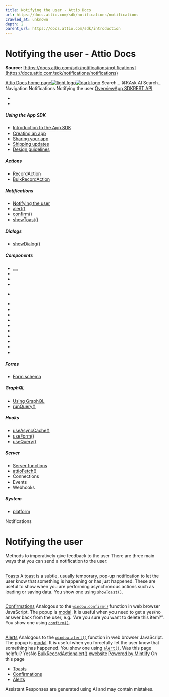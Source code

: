 ```yaml
---
title: Notifying the user - Attio Docs
url: https://docs.attio.com/sdk/notifications/notifications
crawled_at: unknown
depth: 2
parent_url: https://docs.attio.com/sdk/introduction
---
```


# Notifying the user - Attio Docs

**Source:** [https://docs.attio.com/sdk/notifications/notifications](https://docs.attio.com/sdk/notifications/notifications)

[Attio Docs home page![light logo](https://mintlify.s3.us-west-1.amazonaws.com/attio/logo/light.svg)![dark logo](https://mintlify.s3.us-west-1.amazonaws.com/attio/logo/dark.svg)](https://docs.attio.com/)
Search...
⌘KAsk AI
Search...
Navigation
Notifications
Notifying the user
[Overview](https://docs.attio.com/docs/overview)[App SDK](https://docs.attio.com/sdk/introduction)[REST API](https://docs.attio.com/rest-api/overview)
* [](https://build.attio.com/)
* [](https://attio.com/help)
##### Using the App SDK
  * [Introduction to the App SDK](https://docs.attio.com/sdk/introduction)
  * [Creating an app](https://docs.attio.com/sdk/creating-an-app)
  * [Sharing your app](https://docs.attio.com/sdk/sharing-your-app)
  * [Shipping updates](https://docs.attio.com/sdk/shipping-updates)
  * [Design guidelines](https://docs.attio.com/sdk/design-guidelines)


##### Actions
  * [RecordAction](https://docs.attio.com/sdk/actions/record-action)
  * [BulkRecordAction](https://docs.attio.com/sdk/actions/bulk-record-action)


##### Notifications
  * [Notifying the user](https://docs.attio.com/sdk/notifications/notifications)
  * [alert()](https://docs.attio.com/sdk/notifications/alert)
  * [confirm()](https://docs.attio.com/sdk/notifications/confirm)
  * [showToast()](https://docs.attio.com/sdk/notifications/show-toast)


##### Dialogs
  * [showDialog()](https://docs.attio.com/sdk/dialogs/show-dialog)


##### Components
  * [<Button />](https://docs.attio.com/sdk/components/button)
  * [<Checkbox />](https://docs.attio.com/sdk/components/checkbox)
  * [<Column />](https://docs.attio.com/sdk/components/column)
  * [<Combobox />](https://docs.attio.com/sdk/components/combobox)
  * [<Form />](https://docs.attio.com/sdk/components/form)
  * [<Link />](https://docs.attio.com/sdk/components/link)
  * [<NumberInput />](https://docs.attio.com/sdk/components/number-input)
  * [<Row />](https://docs.attio.com/sdk/components/row)
  * [<Section />](https://docs.attio.com/sdk/components/section)
  * [<SubmitButton />](https://docs.attio.com/sdk/components/submit-button)
  * [<TextBlock />](https://docs.attio.com/sdk/components/text-block)
  * [<TextInput />](https://docs.attio.com/sdk/components/text-input)
  * [<Toggle />](https://docs.attio.com/sdk/components/toggle)
  * [<Typography />](https://docs.attio.com/sdk/components/typography)
  * [<WithState />](https://docs.attio.com/sdk/components/with-state)


##### Forms
  * [Form schema](https://docs.attio.com/sdk/form-schema)


##### GraphQL
  * [Using GraphQL](https://docs.attio.com/sdk/graphql/graphql)
  * [runQuery()](https://docs.attio.com/sdk/graphql/run-query)


##### Hooks
  * [useAsyncCache()](https://docs.attio.com/sdk/hooks/use-async-cache)
  * [useForm()](https://docs.attio.com/sdk/hooks/use-form)
  * [useQuery()](https://docs.attio.com/sdk/hooks/use-query)


##### Server
  * [Server functions](https://docs.attio.com/sdk/server/server-functions)
  * [attioFetch()](https://docs.attio.com/sdk/server/attio-fetch)
  * Connections
  * Events
  * Webhooks


##### System
  * [platform](https://docs.attio.com/sdk/system/platform)


Notifications
# Notifying the user
Methods to imperatively give feedback to the user
There are three main ways that you can send a notification to the user:
## 
[​](https://docs.attio.com/sdk/notifications/notifications#toasts)
[Toasts](https://docs.attio.com/sdk/notifications/show-toast)
A [toast](https://en.wikipedia.org/wiki/Pop-up_notification) is a subtle, usually temporary, pop-up notification to let the user know that something is happening or has just happened.
These are useful to show when you are performing asynchronous actions such as loading or saving data.
You show one using [`showToast()`](https://docs.attio.com/sdk/notifications/show-toast).
## 
[​](https://docs.attio.com/sdk/notifications/notifications#confirmations)
[Confirmations](https://docs.attio.com/sdk/notifications/confirm)
Analogous to the [`window.confirm()`](https://developer.mozilla.org/en-US/docs/Web/API/Window/confirm) function in web browser JavaScript. The popup is [modal](https://en.wikipedia.org/wiki/Modal_window).
It is useful when you need to get a yes/no answer back from the user, e.g. “Are you sure you want to delete this item?”.
You show one using [`confirm()`](https://docs.attio.com/sdk/notifications/confirm).
## 
[​](https://docs.attio.com/sdk/notifications/notifications#alerts)
[Alerts](https://docs.attio.com/sdk/notifications/alert)
Analogous to the [`window.alert()`](https://developer.mozilla.org/en-US/docs/Web/API/Window/alert) function in web browser JavaScript. The popup is [modal](https://en.wikipedia.org/wiki/Modal_window).
It is useful when you forcefully let the user know that something has happened.
You show one using [`alert()`](https://docs.attio.com/sdk/notifications/alert).
Was this page helpful?
YesNo
[BulkRecordAction](https://docs.attio.com/sdk/actions/bulk-record-action)[alert()](https://docs.attio.com/sdk/notifications/alert)
[x](https://x.com/Attio)[website](https://attio.com)
[Powered by Mintlify](https://mintlify.com/preview-request?utm_campaign=poweredBy&utm_medium=referral&utm_source=docs.attio.com)
On this page
  * [Toasts](https://docs.attio.com/sdk/notifications/notifications#toasts)
  * [Confirmations](https://docs.attio.com/sdk/notifications/notifications#confirmations)
  * [Alerts](https://docs.attio.com/sdk/notifications/notifications#alerts)


Assistant
Responses are generated using AI and may contain mistakes.
